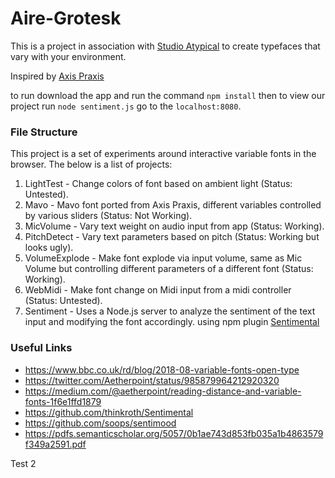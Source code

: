 # Aire-Grotesk

This is a project in association with [Studio Atypical](http://studioatypical.com/) to create typefaces that vary with your environment.

Inspired by [Axis Praxis](https://www.axis-praxis.org/specimens/__DEFAULT__)

to run download the app and run the command `npm install` then to view our project run `node sentiment.js` go to the `localhost:8080`.

### File Structure

This project is a set of experiments around interactive variable fonts in the browser. The below is a list of projects:

1. LightTest - Change colors of font based on ambient light (Status: Untested).
2. Mavo - Mavo font ported from Axis Praxis, different variables controlled by various sliders (Status: Not Working).
3. MicVolume - Vary text weight on audio input from app (Status: Working).
4. PitchDetect - Vary text parameters based on pitch (Status: Working but looks ugly).
5. VolumeExplode - Make font explode via input volume, same as Mic Volume but controlling different parameters of a different font (Status: Working).
6. WebMidi - Make font change on Midi input from a midi controller (Status: Untested).
7. Sentiment - Uses a Node.js server to analyze the sentiment of the text input and modifying the font accordingly. using npm plugin [Sentimental](https://github.com/thinkroth/Sentimental)

### Useful Links

  * https://www.bbc.co.uk/rd/blog/2018-08-variable-fonts-open-type
  * https://twitter.com/Aetherpoint/status/985879964212920320
  * https://medium.com/@aetherpoint/reading-distance-and-variable-fonts-1f6e1ffd1879
  * https://github.com/thinkroth/Sentimental
  * https://github.com/soops/sentimood
  * https://pdfs.semanticscholar.org/5057/0b1ae743d853fb035a1b4863579f349a2591.pdf

  Test 2
  
